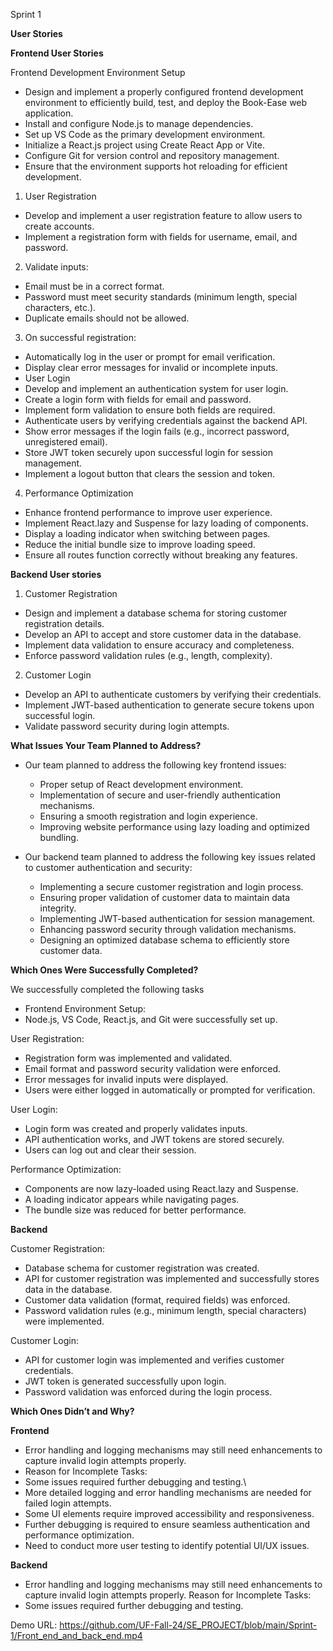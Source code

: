 Sprint 1 

**User Stories**

**Frontend User Stories**

Frontend Development Environment Setup

 - Design and implement a properly configured frontend development environment to efficiently build, test, and deploy the Book-Ease web application.
 - Install and configure Node.js to manage dependencies.
 - Set up VS Code as the primary development environment.
 - Initialize a React.js project using Create React App or Vite.
 - Configure Git for version control and repository management.
 - Ensure that the environment supports hot reloading for efficient development.

1. User Registration
 - Develop and implement a user registration feature to allow users to create accounts.
 - Implement a registration form with fields for username, email, and password.

2. Validate inputs:
 - Email must be in a correct format.
 - Password must meet security standards (minimum length, special characters, etc.).
 - Duplicate emails should not be allowed.

3. On successful registration:
 - Automatically log in the user or prompt for email verification.
 - Display clear error messages for invalid or incomplete inputs.
 - User Login
 - Develop and implement an authentication system for user login.
 - Create a login form with fields for email and password.
 - Implement form validation to ensure both fields are required.
 - Authenticate users by verifying credentials against the backend API.
 - Show error messages if the login fails (e.g., incorrect password, unregistered email).
 - Store JWT token securely upon successful login for session management.
 - Implement a logout button that clears the session and token.

4. Performance Optimization
 - Enhance frontend performance to improve user experience.
 - Implement React.lazy and Suspense for lazy loading of components.
 - Display a loading indicator when switching between pages.
 - Reduce the initial bundle size to improve loading speed.
 - Ensure all routes function correctly without breaking any features.

**Backend User stories**

1. Customer Registration
- Design and implement a database schema for storing customer registration details.
- Develop an API to accept and store customer data in the database.
- Implement data validation to ensure accuracy and completeness.
- Enforce password validation rules (e.g., length, complexity).

2. Customer Login
- Develop an API to authenticate customers by verifying their credentials.
- Implement JWT-based authentication to generate secure tokens upon successful login.
- Validate password security during login attempts.


**What Issues Your Team Planned to Address?**
- Our team planned to address the following key frontend issues:
  
  - Proper setup of React development environment.
  - Implementation of secure and user-friendly authentication mechanisms.
  - Ensuring a smooth registration and login experience.
  - Improving website performance using lazy loading and optimized bundling.
  
- Our backend team planned to address the following key issues related to customer authentication and security:

  - Implementing a secure customer registration and login process.
  - Ensuring proper validation of customer data to maintain data integrity.
  - Implementing JWT-based authentication for session management.
  - Enhancing password security through validation mechanisms.
  - Designing an optimized database schema to efficiently store customer data.


**Which Ones Were Successfully Completed?**
 
We successfully completed the following tasks
 - Frontend Environment Setup:
 - Node.js, VS Code, React.js, and Git were successfully set up.

User Registration:
 - Registration form was implemented and validated.
 - Email format and password security validation were enforced.
 - Error messages for invalid inputs were displayed.
 - Users were either logged in automatically or prompted for verification.

User Login:
 - Login form was created and properly validates inputs.
 - API authentication works, and JWT tokens are stored securely.
 - Users can log out and clear their session.

Performance Optimization:
 - Components are now lazy-loaded using React.lazy and Suspense.
 - A loading indicator appears while navigating pages.
 - The bundle size was reduced for better performance.

**Backend**

   Customer Registration:

  - Database schema for customer registration was created.
  - API for customer registration was implemented and successfully stores data in the database.
  - Customer data validation (format, required fields) was enforced.
  - Password validation rules (e.g., minimum length, special characters) were implemented.
    
  Customer Login:

  - API for customer login was implemented and verifies customer credentials.
  - JWT token is generated successfully upon login.
  - Password validation was enforced during the login process.

**Which Ones Didn’t and Why?**

**Frontend**
 - Error handling and logging mechanisms may still need enhancements to capture invalid login attempts properly.
 - Reason for Incomplete Tasks:
 - Some issues required further debugging and testing.\
 - More detailed logging and error handling mechanisms are needed for failed login attempts.
 - Some UI elements require improved accessibility and responsiveness.
 - Further debugging is required to ensure seamless authentication and performance optimization.
 - Need to conduct more user testing to identify potential UI/UX issues.

**Backend**

 - Error handling and logging mechanisms may still need enhancements to capture invalid login attempts properly.
  Reason for Incomplete Tasks:
 - Some issues required further debugging and testing.


Demo URL: https://github.com/UF-Fall-24/SE_PROJECT/blob/main/Sprint-1/Front_end_and_back_end.mp4

